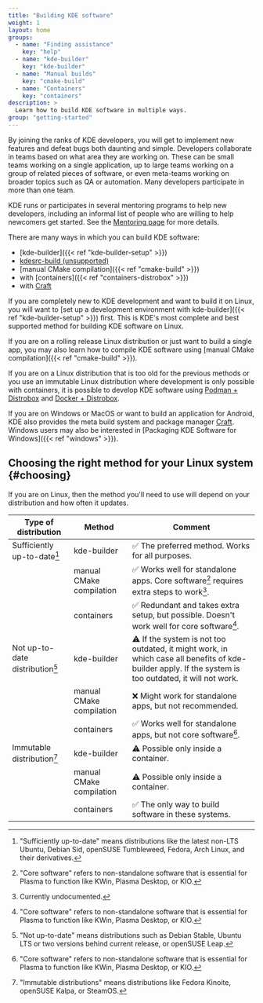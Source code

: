 ```yaml
---
title: "Building KDE software"
weight: 1
layout: home
groups:
  - name: "Finding assistance"
    key: "help"
  - name: "kde-builder"
    key: "kde-builder"
  - name: "Manual builds"
    key: "cmake-build"
  - name: "Containers"
    key: "containers"
description: >
  Learn how to build KDE software in multiple ways.
group: "getting-started"
---
```


By joining the ranks of KDE developers, you will get to implement new features and defeat bugs both daunting and simple. Developers collaborate in teams based on what area they are working on. These can be small teams working on a single application, up to large teams working on a group of related pieces of software, or even meta-teams working on broader topics such as QA or automation. Many developers participate in more than one team.

KDE runs or participates in several mentoring programs to help new developers, including an informal list of people who are willing to help newcomers get started. See the [Mentoring page](https://community.kde.org/Mentoring) for more details.

There are many ways in which you can build KDE software:

* [kde-builder]({{< ref "kde-builder-setup" >}})
* [kdesrc-build (unsupported)](https://invent.kde.org/sdk/kdesrc-build)
* [manual CMake compilation]({{< ref "cmake-build" >}})
* with [containers]({{< ref "containers-distrobox" >}})
* with [Craft](https://community.kde.org/Craft)

If you are completely new to KDE development and want to build it on Linux, you will want to [set up a development environment with kde-builder]({{< ref "kde-builder-setup" >}}) first. This is KDE's most complete and best supported method for building KDE software on Linux.

If you are on a rolling release Linux distribution or just want to build a single app, you may also learn how to compile KDE software using [manual CMake compilation]({{< ref "cmake-build" >}}).

If you are on a Linux distribution that is too old for the previous methods or you use an immutable Linux distribution where development is only possible with containers, it is possible to develop KDE software using [Podman + Distrobox](https://community.kde.org/Get_Involved/development/More#Option_2._distrobox) and [Docker + Distrobox](https://community.kde.org/Neon/Containers).

If you are on Windows or MacOS or want to build an application for Android, KDE also provides the meta build system and package manager [Craft](https://community.kde.org/Craft). Windows users may also be interested in [Packaging KDE Software for Windows]({{< ref "windows" >}}).

## Choosing the right method for your Linux system {#choosing}

If you are on Linux, then the method you'll need to use will depend
on your distribution and how often it updates.

| **Type of distribution**        | **Method**                | **Comment**             |
| ------------------------------- | ------------------------- | --------------------- |
| Sufficiently up-to-date[^1]     | kde-builder               | ✅ The preferred method. Works for all purposes. |
|                                 | manual CMake compilation  | ✅ Works well for standalone apps. Core software[^2] requires extra steps to work[^3]. |
|                                 | containers                | ✅ Redundant and takes extra setup, but possible. Doesn't work well for core software[^2]. |
| Not up-to-date distribution[^4] | kde-builder               | ⚠️ If the system is not too outdated, it might work, in which case all benefits of kde-builder apply. If the system is too outdated, it will not work. |
|                                 | manual CMake compilation  | ❌ Might work for standalone apps, but not recommended. |
|                                 | containers                | ✅ Works well for standalone apps, but not core software[^2]. |
| Immutable distribution[^5]      | kde-builder               | ⚠️ Possible only inside a container. |
|                                 | manual CMake compilation  | ⚠️ Possible only inside a container. |
|                                 | containers                | ✅ The only way to build software in these systems. |

[^1]: "Sufficiently up-to-date" means distributions like the latest non-LTS Ubuntu, Debian Sid, openSUSE Tumbleweed, Fedora, Arch Linux, and their derivatives.
[^2]: "Core software" refers to non-standalone software that is essential for Plasma to function like KWin, Plasma Desktop, or KIO.
[^3]: Currently undocumented.
[^4]: "Not up-to-date" means distributions such as Debian Stable, Ubuntu LTS or two versions behind current release, or openSUSE Leap.
[^5]: "Immutable distributions" means distributions like Fedora Kinoite, openSUSE Kalpa, or SteamOS.
